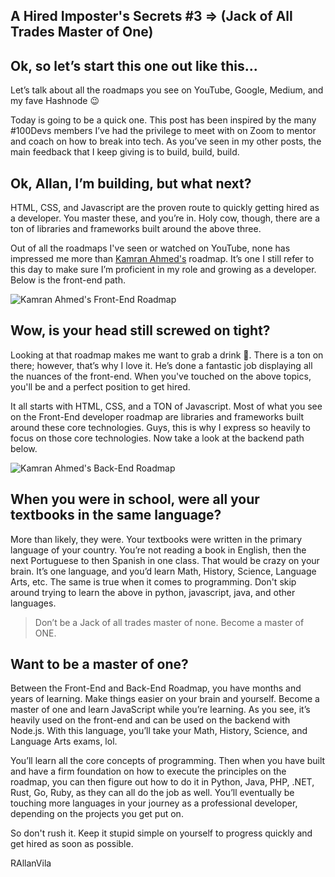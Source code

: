 ## A Hired Imposter's Secrets #3 => (Jack of All Trades Master of One)

## Ok, so let’s start this one out like this...

Let’s talk about all the roadmaps you see on YouTube, Google, Medium, and my fave Hashnode 😉

Today is going to be a quick one. This post has been inspired by the many #100Devs members I’ve had the privilege to meet with on Zoom to mentor and coach on how to break into tech. As you’ve seen in my other posts, the main feedback that I keep giving is to build, build, build.

## Ok, Allan, I’m building, but what next?

HTML, CSS, and Javascript are the proven route to quickly getting hired as a developer. You master these, and you’re in. Holy cow, though, there are a ton of libraries and frameworks built around the above three.

Out of all the roadmaps I've seen or watched on YouTube, none has impressed me more than [Kamran Ahmed's](https://twitter.com/kamranahmedse) roadmap. It’s one  I still refer to this day to make sure I’m proficient in my role and growing as a developer. Below is the front-end path. 

![Kamran Ahmed's Front-End Roadmap](https://www.freecodecamp.org/news/content/images/2020/08/frontend.png)

## Wow, is your head still screwed on tight?

Looking at that roadmap makes me want to grab a drink 🤯. There is a ton on there; however, that’s why I love it. He’s done a fantastic job displaying all the nuances of the front-end. When you've touched on the above topics, you'll be and a perfect position to get hired.

It all starts with HTML, CSS, and a TON of Javascript. Most of what you see on the Front-End developer roadmap are libraries and frameworks built around these core technologies. Guys, this is why I express so heavily to focus on those core technologies. Now take a look at the backend path below. 

![Kamran Ahmed's Back-End Roadmap](https://www.freecodecamp.org/news/content/images/2020/08/backend.png)

## When you were in school, were all your textbooks in the same language?

More than likely, they were. Your textbooks were written in the primary language of your country. You’re not reading a book in English, then the next Portuguese to then Spanish in one class. That would be crazy on your brain. It’s one language, and you’d learn Math, History, Science, Language Arts, etc. The same is true when it comes to programming. Don't skip around trying to learn the above in python, javascript, java, and other languages. 

> Don’t be a Jack of all trades master of none. Become a master of ONE.
> 

## Want to be a master of one?

Between the Front-End and Back-End Roadmap, you have months and years of learning. Make things easier on your brain and yourself. Become a master of one and learn JavaScript while you’re learning. As you see, it’s heavily used on the front-end and can be used on the backend with Node.js. With this language, you’ll take your Math, History, Science, and Language Arts exams, lol.

You’ll learn all the core concepts of programming. Then when you have built and have a firm foundation on how to execute the principles on the roadmap, you can then figure out how to do it in Python, Java, PHP, .NET, Rust, Go, Ruby, as they can all do the job as well. You’ll eventually be touching more languages in your journey as a professional developer, depending on the projects you get put on. 

So don't rush it. Keep it stupid simple on yourself to progress quickly and get hired as soon as possible. 

RAllanVila